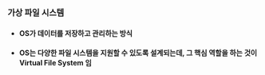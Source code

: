 ### 가상 파일 시스템

- #### OS가 데이터를 저장하고 관리하는 방식 
- #### OS는 다양한 파일 시스템을 지원할 수 있도록 설계되는데, 그 핵심 역할을 하는 것이 Virtual File System 임

